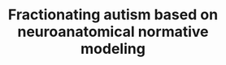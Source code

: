 ---
layout: publications
title: 'Fractionating autism based on neuroanatomical normative modeling'
authors: Mariam Zabihi, Dorothea L. Floris, Seyed Mostafa Kia, Thomas Wolfers, Julian Tillmann, Alberto Llera Arenas, Carolin Moessnang, Tobias Banaschewski, Rosemary Holt, Simon Baron-Cohen, Eva Loth, Tony Charman, Thomas Bourgeron, Declan Murphy, Christine Ecker, Jan K. Buitelaar, Christian F. Beckmann, Andre Marquand, The EU-AIMS LEAP Group
publication: Translational Psychiatry
year: 2020
link: https://www.nature.com/articles/s41398-020-01057-0
type: Journal Paper
category: Experimental, Computational

---
